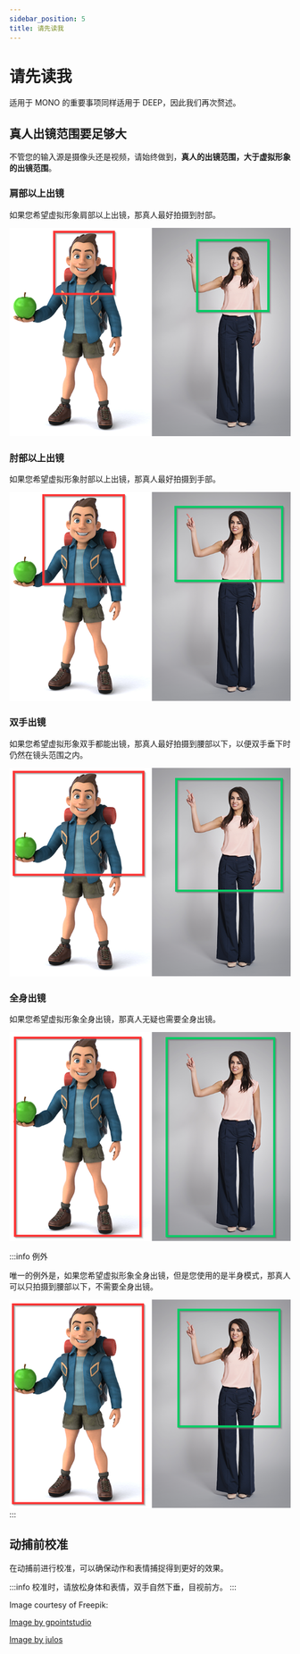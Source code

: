 ```yaml
---
sidebar_position: 5
title: 请先读我
---
```


# 请先读我

适用于 MONO 的重要事项同样适用于 DEEP，因此我们再次赘述。

## 真人出镜范围要足够大

不管您的输入源是摄像头还是视频，请始终做到，**真人的出镜范围，大于虚拟形象的出镜范围**。

### 肩部以上出镜

如果您希望虚拟形象肩部以上出镜，那真人最好拍摄到肘部。

![](../img/2023-10-20_21_13_48_1.png#center)

### 肘部以上出镜

如果您希望虚拟形象肘部以上出镜，那真人最好拍摄到手部。

![](../img/2023-10-20_21_13_48_2.png#center)

### 双手出镜

如果您希望虚拟形象双手都能出镜，那真人最好拍摄到腰部以下，以便双手垂下时仍然在镜头范围之内。

![](../img/2023-10-20_21_13_48_3.png#center)

### 全身出镜

如果您希望虚拟形象全身出镜，那真人无疑也需要全身出镜。

![](../img/2023-10-20_21_13_48_4.png#center)

:::info 例外

唯一的例外是，如果您希望虚拟形象全身出镜，但是您使用的是半身模式，那真人可以只拍摄到腰部以下，不需要全身出镜。

![](../img/2023-10-20_21_13_48_5.png#center)
:::

## 动捕前校准

在动捕前进行校准，可以确保动作和表情捕捉得到更好的效果。

:::info
校准时，请放松身体和表情，双手自然下垂，目视前方。
:::

Image courtesy of Freepik:

[Image by gpointstudio](https://www.freepik.com/free-photo/fashionable-smiling-woman-showing-empty-copy-space_11342232.htm#page=3&query=short%20tall&position=38&from_view=search&track=ais) 

[Image by julos](https://www.freepik.com/free-photo/fun-illustration-3d-cartoon-backpacker_13789537.htm#page=3&query=character%20full%20body&position=10&from_view=search&track=ais)
